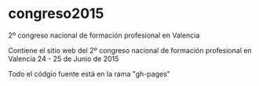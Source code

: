 # congreso2015
2º congreso nacional de formación profesional en Valencia

Contiene el sitio web del 2º congreso nacional de formación profesional en  Valencia 24 - 25 de Junio de 2015

Todo el códgio fuente está en la rama "gh-pages"
